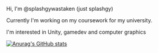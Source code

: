 Hi, I'm @splashgywastaken (just splashgy)

Currently I'm working on my coursework for my university. 

I'm interested in Unity, gamedev and computer graphics

[![Anurag's GitHub stats](https://github-readme-stats.vercel.app/api?username=splashgywastaken&show_icons=true&theme=radical)](https://github.com/anuraghazra/github-readme-stats)
